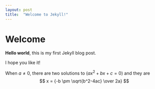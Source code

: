 ```yaml
---
layout: post
title:  "Welcome to Jekyll!"
---
```


# Welcome

**Hello world**, this is my first Jekyll blog post.

I hope you like it!

When $a \ne 0$, there are two solutions to $(ax^2 + bx + c = 0)$ and they are 
$$ x = {-b \pm \sqrt{b^2-4ac} \over 2a} $$
